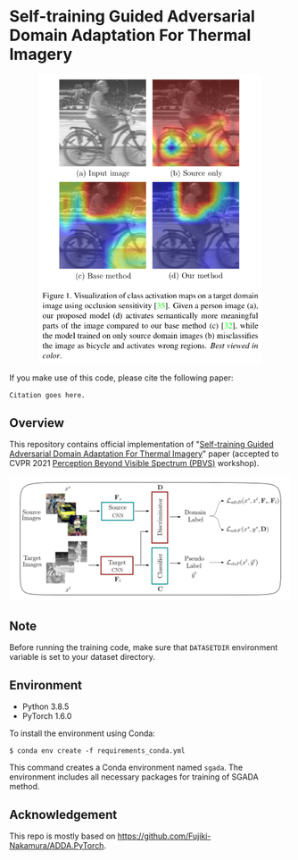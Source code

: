 # Self-training Guided Adversarial Domain Adaptation For Thermal Imagery

<p align="center">
  <img src="images/activation_maps.png" width="400">
</p>

If you make use of this code, please cite the following paper:
```
Citation goes here.
```

## Overview
This repository contains official implementation of "[Self-training Guided Adversarial Domain Adaptation For Thermal Imagery](https://arxiv.org/abs/1801.07939)" paper (accepted to CVPR 2021 [Perception Beyond Visible Spectrum (PBVS)](https://pbvs-workshop.github.io/) workshop).

![](/images/sgada.png)

## Note
Before running the training code, make sure that `DATASETDIR` environment variable is set to your dataset directory.

## Environment
- Python 3.8.5
- PyTorch 1.6.0

To install the environment using Conda:
```
$ conda env create -f requirements_conda.yml
```

This command creates a Conda environment named `sgada`. The environment includes all necessary packages for training of SGADA method.

## Acknowledgement
This repo is mostly based on https://github.com/Fujiki-Nakamura/ADDA.PyTorch.
